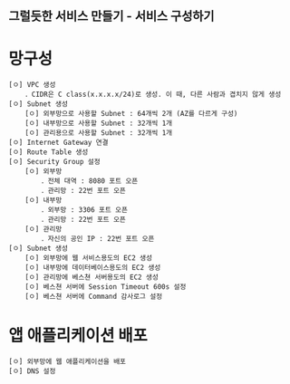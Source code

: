 ## 그럴듯한 서비스 만들기 - 서비스 구성하기 

# 망구성
    [ㅇ] VPC 생성  
        ．CIDR은 C class(x.x.x.x/24)로 생성. 이 때, 다른 사람과 겹치지 않게 생성
    [ㅇ] Subnet 생성 
        [ㅇ] 외부망으로 사용할 Subnet : 64개씩 2개 (AZ를 다르게 구성) 
        [ㅇ] 내부망으로 사용할 Subnet : 32개씩 1개 
        [ㅇ] 관리용으로 사용할 Subnet : 32개씩 1개 
    [ㅇ] Internet Gateway 연결
    [ㅇ] Route Table 생성  
    [ㅇ] Security Group 설정  
        [ㅇ] 외부망 
            ．전체 대역 : 8080 포트 오픈
            ．관리망 : 22번 포트 오픈
        [ㅇ] 내부망
            ．외부망 : 3306 포트 오픈
            ．관리망 : 22번 포트 오픈
        [ㅇ] 관리망 
            ．자신의 공인 IP : 22번 포트 오픈
    [ㅇ] Subnet 생성 
        [ㅇ] 외부망에 웹 서비스용도의 EC2 생성
        [ㅇ] 내부망에 데이터베이스용도의 EC2 생성
        [ㅇ] 관리망에 베스쳔 서버용도의 EC2 생성
        [ㅇ] 베스쳔 서버에 Session Timeout 600s 설정
        [ㅇ] 베스쳔 서버에 Command 감사로그 설정

# 앱 애플리케이션 배포
    [ㅇ] 외부망에 웹 애플리케이션을 배포
    [ㅇ] DNS 설정